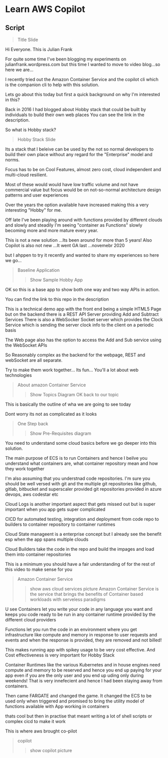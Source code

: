 # Learn AWS Copilot

## Script

> Title Slide

Hi Everyone. This is Julian Frank

For quite some time I've been blogging my experiments on julianfrank.wordpress.com but this time I wanted to move to video blog...so here we are...

I recently tried out the Amazon Container Service and the copilot cli which is the companion cli to help with this solution. 

Lets go about this today but first a quick background on why I'm interested in this?

Back in 2016 I had blogged about Hobby stack that could be built by individuals to build their own web places You can see the link in the description. 

So what is Hobby stack?

> Hobby Stack Slide

Its a stack that I beleive can be used by the not so normal developers to build their own place without any regard for the "Enterprise" model and norms. 

Focus has to be on Cool Features, almost zero cost, cloud independent and multi-cloud resilient. 

Most of these would would have low traffic volume and not have commercial value but focus would be on not-so-normal architecture design patterns and user experiences

Over the years the option available have increased making this a very interesting "Hobby" for me.

Off late I've been playing around with functions provided by different clouds and slowly and steadily I'm seeing "container as Functions" slowly becoming more and more mature every year. 

This is not a new solution ...Its been around for more than 5 years! Also Copilot is also not new ...It went GA last ...novemebr 2020

but I ahppen to try it recently and wanted to share my experiences so here we go...

> Baseline Application
>> Show Sample Hobby App

OK so this is a base app to show both one way and two way APIs in action. 

You can find the link to this repo in the description

This is a technical demo app with the front end being a simple HTML5 Page but on the backend there is a REST API Server providing Add and Subtract Services
There is also a WebSocker Socket server which provides the Clock Service which is sending the server clock info to the client on a periodic basis

The Web page also has the option to access the Add and Sub service using the WebSocket APIs

So Reasonably complex as the backend for the webpage, REST and webSocket are all separate. 

Try to make them work together... Its fun... You'll a lot about web technologies

> About amazon Container Service
>> Show Topics Diagram
OK back to our topic

This is basically the outline of wha we are going to see today

Dont worry its not as complicated as it looks 

> One Step back
>> Show Pre-Requisites diagram

You need to understand some cloud basics before we go deeper into this solution. 

The main purpose of ECS is to run Containers and hence I beilve you understand what containers are, what container repository mean and how they work together

I'm also assuming that you understnad code repositories. I'm sure you should be well versed with git and the multiple git repositories like github, gitlab, bitbucket and superscaler provided git repositories provided in azure devops, aws codestar etc

Cloud Logs is another important aspect that gets missed out but is super important when you app gets super complicated

CICD for automated testing, integration and deployment from code repo to builders to container repository to container runtimes

Cloud State manageent is a enterprise concept but I already see the benefit esp when the app spans multiple clouds

Cloud Builders take the code in the repo and build the impages and load them into container repositories

This is a minimum you should have a fair understanding of for the rest of this video to make sense for you

> Amazon Container Service
>> show aws cloud services picture
Amazon Container Service is the service that brings the benefits of Container based workloads with serveless paradigms

U see Containers let you write your code in any language you want and keeps you code ready to be run in any container runtime provided by the different cloud providers

Functions let you run the code in an environment where you get infrastructure like compute and memory in response to user requests and events and when the response is provided, they are removed and not billed!

This makes running app with spikey usage to be very cost effective. And Cost effectiveness is very important for Hobby Stack

Container Runtimes like the various Kubernetes and in house engines need compute and memory to be reserved and hence you end up paying for your app even if you are the only user and you end up uding only during weekends!
That is very innefecient and hence I had been staying away from containers. 

Then came FARGATE and changed the game. It changed the ECS to be used only when triggered and promised to bring the utility model of functions available with App working in containers

thats cool but then in practise that meant writing a lot of shell scripts or complex cicd to make it work

This is where aws brought co-pilot

>copilot
>> show copilot picture

